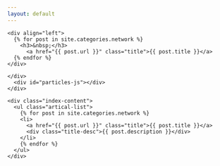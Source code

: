 ```yaml
---
layout: default
---
```


<body>
  <div class="index-wrapper">
    <div class="aside">
      <div class="info-card">
      </div>
      <div id="particles-js"></div>
    </div>

    <div align="left">
      {% for post in site.categories.network %}
        <h3>&nbsp;</h3>
          <a href="{{ post.url }}" class="title">{{ post.title }}</a>
      {% endfor %}
    </div>

    </div>
      <div id="particles-js"></div>
    </div>

    <div class="index-content">
      <ul class="artical-list">
        {% for post in site.categories.network %}
        <li>
          <a href="{{ post.url }}" class="title">{{ post.title }}</a>
          <div class="title-desc">{{ post.description }}</div>
        </li>
        {% endfor %}
      </ul>
    </div>
  </div>
</body>
